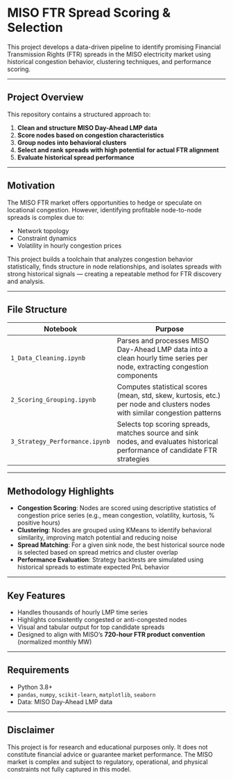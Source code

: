 # MISO FTR Spread Scoring & Selection

This project develops a data-driven pipeline to identify promising Financial Transmission Rights (FTR) spreads in the MISO electricity market using historical congestion behavior, clustering techniques, and performance scoring.

---

## Project Overview

This repository contains a structured approach to:

1. **Clean and structure MISO Day-Ahead LMP data**
2. **Score nodes based on congestion characteristics**
3. **Group nodes into behavioral clusters**
4. **Select and rank spreads with high potential for actual FTR alignment**
5. **Evaluate historical spread performance**

---

## Motivation

The MISO FTR market offers opportunities to hedge or speculate on locational congestion. However, identifying profitable node-to-node spreads is complex due to:

- Network topology
- Constraint dynamics
- Volatility in hourly congestion prices

This project builds a toolchain that analyzes congestion behavior statistically, finds structure in node relationships, and isolates spreads with strong historical signals — creating a repeatable method for FTR discovery and analysis.

---

## File Structure

| Notebook | Purpose |
|----------|---------|
| `1_Data_Cleaning.ipynb` | Parses and processes MISO Day-Ahead LMP data into a clean hourly time series per node, extracting congestion components |
| `2_Scoring_Grouping.ipynb` | Computes statistical scores (mean, std, skew, kurtosis, etc.) per node and clusters nodes with similar congestion patterns |
| `3_Strategy_Performance.ipynb` | Selects top scoring spreads, matches source and sink nodes, and evaluates historical performance of candidate FTR strategies |

---

## Methodology Highlights

- **Congestion Scoring**: Nodes are scored using descriptive statistics of congestion price series (e.g., mean congestion, volatility, kurtosis, % positive hours)
- **Clustering**: Nodes are grouped using KMeans to identify behavioral similarity, improving match potential and reducing noise
- **Spread Matching**: For a given sink node, the best historical source node is selected based on spread metrics and cluster overlap
- **Performance Evaluation**: Strategy backtests are simulated using historical spreads to estimate expected PnL behavior

---

## Key Features

- Handles thousands of hourly LMP time series
- Highlights consistently congested or anti-congested nodes
- Visual and tabular output for top candidate spreads
- Designed to align with MISO’s **720-hour FTR product convention** (normalized monthly MW)

---

## Requirements

- Python 3.8+
- `pandas`, `numpy`, `scikit-learn`, `matplotlib`, `seaborn`
- Data: MISO Day-Ahead LMP data

---

## Disclaimer

This project is for research and educational purposes only. It does not constitute financial advice or guarantee market performance. The MISO market is complex and subject to regulatory, operational, and physical constraints not fully captured in this model.

